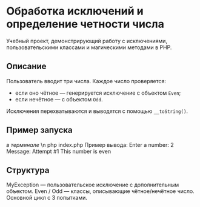 # Обработка исключений и определение четности числа

Учебный проект, демонстрирующий работу с исключениями, пользовательскими классами и магическими методами в PHP.

## Описание

Пользователь вводит три числа. Каждое число проверяется:
- если оно чётное — генерируется исключение с объектом `Even`;
- если нечётное — с объектом `Odd`.

Исключения перехватываются и выводятся с помощью `__toString()`.

## Пример запуска
*в терминале*
\n php index.php
Пример вывода:
Enter a number: 2
Message: Attempt #1
This number is even

## Структура

MyException — пользовательское исключение с дополнительным объектом.
Even / Odd — классы, описывающие чётное/нечётное число.
Основной цикл с 3 попытками.
